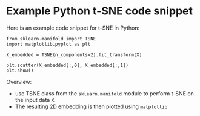 # Example Python t-SNE code snippet

Here is an example code snippet for t-SNE in Python: 

```
from sklearn.manifold import TSNE
import matplotlib.pyplot as plt

X_embedded = TSNE(n_components=2).fit_transform(X)

plt.scatter(X_embedded[:,0], X_embedded[:,1])
plt.show()
```

Overview:
* use TSNE class from the `sklearn.manifold` module to perform t-SNE on the input data `X`. 
* The resulting 2D embedding is then plotted using `matplotlib`
